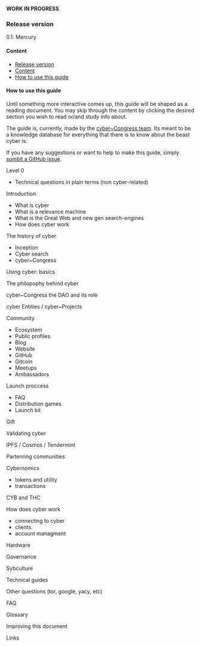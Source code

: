 **WORK IN PROGRESS**

### Release version
0.1: Mercury
#### Content
- [Release version]()
- [Content]()
- [How to use this guide]()
#### How to use this guide
Until something more interactive comes up, this guide will be shaped as a reading document. You may skip through the content by clicking the desired section you wish to read or/and study info about.

The guide is, currently, made by the [cyber~Congress team](https://cybercongress.ai/). Its meant to be a knowledge database for everything that there is to know about the beast cyber is. 

If you have any suggestions or want to help to make this guide, simply [sumbit a GitHub issue](https://github.com/cybercongress/congress/issues).


Level 0
- Technical questions in plain terms (non cyber-related)

Introduction
- What is cyber
- What is a relevance machine 
- What is the Great Web and new gen search-engines
- How does cyber work

The history of cyber
- Inception
- Cyber search
- cyber~Congress

Using cyber: basics

The philopophy behind cyber

cyber~Congress the DAO and its role

cyber Entities / cyber~Projects

Community
- Ecosystem
- Public profiles
- Blog
- Website
- GitHub
- Gitcoin
- Meetups
- Ambassadors

Launch proccess
- FAQ
- Distribution games
- Launch kit

Gift

Validating cyber

IPFS / Cosmos / Tendermint

Partenring communities

Cybernomics
- tokens and utility
- transactions

CYB and THC

How does cyber work
- connecting to cyber
- clients
- account managment

Hardware

Governance

Sybculture

Technical guides

Other questions (tor, google, yacy, etc) 

FAQ

Glossary

Improving this document

Links



